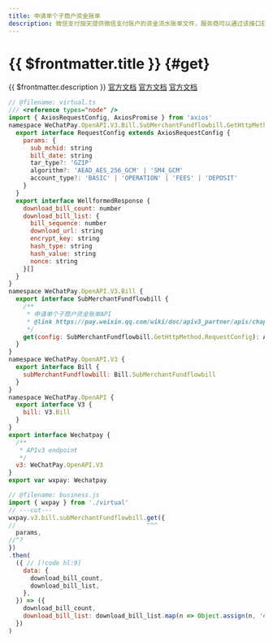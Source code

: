 ```yaml
---
title: 申请单个子商户资金账单
description: 微信支付按天提供微信支付账户的资金流水账单文件，服务商可以通过该接口获取子商户账单文件的下载地址。文件内包含子商户资金操作相关的业务单号、收支金额、记账时间等信息，供商户进行核对。
---
```


# {{ $frontmatter.title }} {#get}

{{ $frontmatter.description }} [官方文档](https://pay.weixin.qq.com/docs/partner/apis/bill-download/sub-mch-fund-flow-bill/get-sub-mch-fund-flow-bill.html) [官方文档](https://pay.weixin.qq.com/wiki/doc/apiv3_partner/Offline/apis/chapter4_1_25.shtml) [官方文档](https://pay.weixin.qq.com/wiki/doc/apiv3_partner/apis/chapter4_1_12.shtml)

```js twoslash
// @filename: virtual.ts
/// <reference types="node" />
import { AxiosRequestConfig, AxiosPromise } from 'axios'
namespace WeChatPay.OpenAPI.V3.Bill.SubMerchantFundflowbill.GetHttpMethod {
  export interface RequestConfig extends AxiosRequestConfig {
    params: {
      sub_mchid: string
      bill_date: string
      tar_type?: 'GZIP'
      algorithm?: 'AEAD_AES_256_GCM' | 'SM4_GCM'
      account_type?: 'BASIC' | 'OPERATION' | 'FEES' | 'DEPOSIT'
    }
  }
  export interface WellformedResponse {
    download_bill_count: number
    download_bill_list: {
      bill_sequence: number
      download_url: string
      encrypt_key: string
      hash_type: string
      hash_value: string
      nonce: string
    }[]
  }
}
namespace WeChatPay.OpenAPI.V3.Bill {
  export interface SubMerchantFundflowbill {
    /**
     * 申请单个子商户资金账单API
     * @link https://pay.weixin.qq.com/wiki/doc/apiv3_partner/apis/chapter4_1_12.shtml
     */
    get(config: SubMerchantFundflowbill.GetHttpMethod.RequestConfig): AxiosPromise<SubMerchantFundflowbill.GetHttpMethod.WellformedResponse>
  }
}
namespace WeChatPay.OpenAPI.V3 {
  export interface Bill {
    subMerchantFundflowbill: Bill.SubMerchantFundflowbill
  }
}
namespace WeChatPay.OpenAPI {
  export interface V3 {
    bill: V3.Bill
  }
}
export interface Wechatpay {
  /**
   * APIv3 endpoint
   */
  v3: WeChatPay.OpenAPI.V3
}
export var wxpay: Wechatpay

// @filename: business.js
import { wxpay } from './virtual'
// ---cut---
wxpay.v3.bill.subMerchantFundflowbill.get({
//                                    ^^^
  params,
//^?
})
.then(
  ({ // [!code hl:9]
    data: {
      download_bill_count,
      download_bill_list,
    },
  }) => ({
    download_bill_count,
    download_bill_list: download_bill_list.map(n => Object.assign(n, 'download_url', new URL(n.download_url))),
  })
)
```
